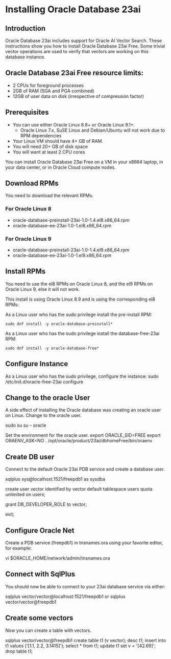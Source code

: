 # Installing Oracle Database 23ai

## Introduction
Oracle Database 23ai includes support for Oracle AI Vector Search. These instructions show you how to install Oracle Database 23ai Free. Some trivial vector operations are used to verify that vectors are working on this database instance. 
 
## Oracle Database 23ai Free resource limits:
- 2 CPUs for foreground processes
- 2GB of RAM (SGA and PGA combined)
- 12GB of user data on disk (irrespective of compression factor)

## Prerequisites
- You can use either Oracle Linux 8.8+ or Oracle Linux 9.1+.
  - Oracle Linux 7.x, SuSE Linux and Debian/Ubuntu will not work due to RPM dependencies
- Your Linux VM should have 4+ GB of RAM.
- You will need 20+ GB of disk space
- You will want at least 2 CPU cores

You can install Oracle Database 23ai Free on a VM in your x8664 laptop, in your data center, or in Oracle Cloud compute nodes.

## Download RPMs
You need to download the relevant RPMs.

### For Oracle Linux 8
- oracle-database-preinstall-23ai-1.0-1.4.el8.x86_64.rpm
- oracle-database-ee-23ai-1.0-1.el8.x86_64.rpm

### For Oracle Linux 9
- oracle-database-preinstall-23ai-1.0-1.4.el9.x86_64.rpm
- oracle-database-ee-23ai-1.0-1.el9.x86_64.rpm


## Install RPMs
You need to use the el8 RPMs on Oracle Linux 8, and the el9 RPMs on Oracle Linux 9, else it will not work.

This install is using Oracle Linux 8.9 and is using the corresponding el8 RPMs:

As a Linux user who has the sudo privilege install the pre-install RPM:

`sudo dnf install -y oracle-database-preinstall*` 

As a Linux user who has the sudo privilege install the database-free-23ai RPM:

`sudo dnf install -y oracle-database-free*` 

## Configure Instance
As a Linux user who has the sudo privilege, configure the instance:
sudo /etc/init.d/oracle-free-23ai configure 

## Change to the oracle User
A side effect of installing the Oracle database was creating an oracle user on Linux.
Change to the oracle user.

sudo su
su – oracle

Set the environment for the oracle user.
export ORACLE_SID=FREE
export ORAENV_ASK=NO
. /opt/oracle/product/23ai/dbhomeFree/bin/oraenv 

## Create DB user
Connect to the default Oracle 23ai PDB service and create a database user.

sqlplus sys@localhost:1521/freepdb1 as sysdba

create user vector identified by vector
default tablespace users 
quota unlimited on users;

grant DB_DEVELOPER_ROLE to vector;

exit;

## Configure Oracle Net
Create a PDB service (freepdb1) in tnsnames.ora using your favorite editor, for example:

vi $ORACLE_HOME/network/admin/tnsnames.ora 

## Connect with SqlPlus
You should now be able to connect to your 23ai database service via either:

sqlplus vector/vector@localhost:1521/freepdb1 
or
sqlplus vector/vector@freepdb1 


## Create some vectors
Now you can create a table with vectors.

sqlplus vector/vector@freepdb1 
create table t1 (v vector);
desc t1;
insert into t1 values ('[1.1, 2.2, 3.1415]');
select * from t1;
update t1 set v = '[42.69]';
drop table t1;





